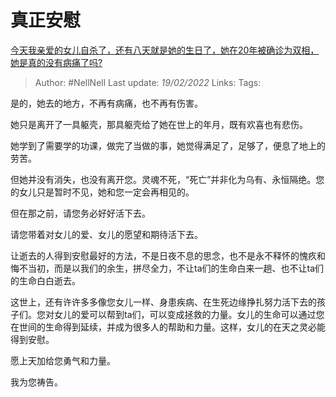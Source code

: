 # 真正安慰
[今天我亲爱的女儿自杀了，还有八天就是她的生日了，她在20年被确诊为双相，她是真的没有病痛了吗?](https://www.zhihu.com/question/509331217/answer/2347067086)

> Author: #NellNell 
Last update: *19/02/2022* 
Links:
Tags: 

是的，她去的地方，不再有病痛，也不再有伤害。

她只是离开了一具躯壳，那具躯壳给了她在世上的年月，既有欢喜也有悲伤。

她学到了需要学的功课，做完了当做的事，她觉得满足了，足够了，便息了地上的劳苦。

但她并没有消失，也没有离开您。灵魂不死，“死亡”并非化为乌有、永恒隔绝。您的女儿只是暂时不见，她和您一定会再相见的。

但在那之前，请您务必好好活下去。

请您带着对女儿的爱、女儿的愿望和期待活下去。

让逝去的人得到安慰最好的方法，不是日夜不息的思念，也不是永不释怀的愧疚和悔不当初，而是以我们的余生，拼尽全力，不让ta们的生命白来一趟、也不让ta们的生命白白逝去。

这世上，还有许许多多像您女儿一样、身患疾病、在生死边缘挣扎努力活下去的孩子们。您对女儿的爱可以帮到ta们，可以变成拯救的力量。女儿的生命可以通过您在世间的生命得到延续，并成为很多人的帮助和力量。这样，女儿的在天之灵必能得到安慰。

愿上天加给您勇气和力量。

我为您祷告。

  
 